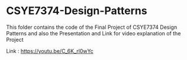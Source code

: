 # CSYE7374-Design-Patterns
 This folder contains the code of the Final Project of CSYE7374 Design Patterns and also the Presentation and Link for video explanation of the Project
 
 Link : https://youtu.be/C_6K_rl0wYc
